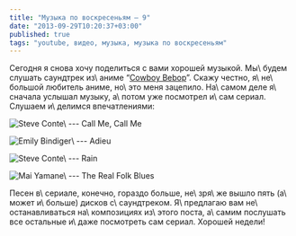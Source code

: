 ```yaml
---
title: "Музыка по воскресеньям — 9"
date: "2013-09-29T10:20:37+03:00"
published: true
tags: "youtube, видео, музыка, музыка по воскресеньям"
---
```


Сегодня я снова хочу поделиться с вами хорошей музыкой. Мы\ будем слушать саундтрек из\ аниме “[Cowboy Bebop]”.
Скажу честно, я\ не\ большой любитель аниме, но\ это меня зацепило. На\ самом деле я\ сначала услышал музыку,
а\ потом уже посмотрел и\ сам сериал. Слушаем и\ делимся впечатлениями:

![Steve Conte\ --- Call Me, Call Me](http://www.youtube.com/watch?v=nPbBhvv6GI8)

![Emily Bindiger\ --- Adieu](http://www.youtube.com/watch?v=ws8X31TTB5E)

![Steve Conte\ --- Rain](http://www.youtube.com/watch?v=_5W7X3HNpFw)

![Mai Yamane\ --- The Real Folk Blues](http://www.youtube.com/watch?v=nftxDrStny8)

Песен в\ сериале, конечно, гораздо больше, не\ зря\ же вышло пять (а\ может и\ больше) дисков с\ саундтреком.
Я\ предлагаю вам не\ останавливаться на\ композициях из\ этого поста, а\ самим послушать все остальные
и\ даже посмотреть сам сериал. Хорошей недели!

[Cowboy Bebop]: http://en.wikipedia.org/wiki/Cowboy_Bebop
